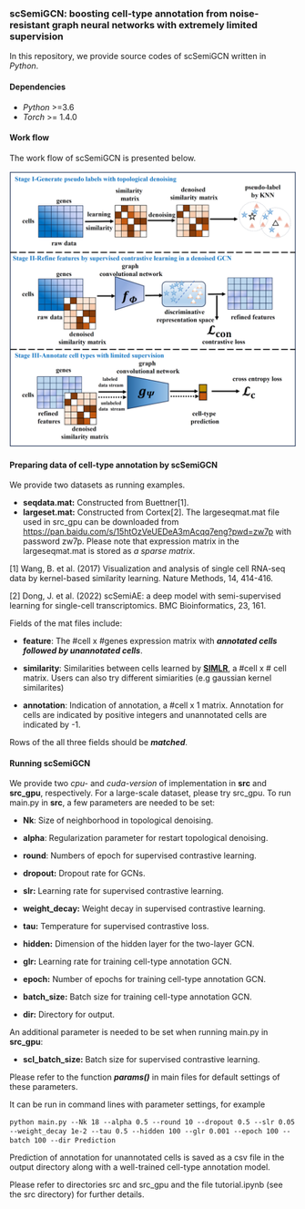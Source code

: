### scSemiGCN: boosting cell-type annotation from noise- resistant graph neural networks with extremely limited supervision

In this repository, we provide source codes of scSemiGCN written in *Python*.

#### Dependencies

* *Python* >=3.6
* *Torch* >= 1.4.0

#### Work flow

The work flow of scSemiGCN is presented below.

<img src="./img/workflow.png" style="zoom:50%;" />

#### Preparing data of cell-type annotation by scSemiGCN

We provide two datasets as running examples. 

* **seqdata.mat:** Constructed from Buettner[1].
* **largeset.mat:** Constructed from Cortex[2]. The largeseqmat.mat file used in src_gpu can be downloaded from https://pan.baidu.com/s/15htOzVeUEDeA3mAcqq7eng?pwd=zw7p with password zw7p. Please note that  expression matrix in the  largeseqmat.mat is stored as *a sparse matrix*.

[1] Wang, B. et al. (2017) Visualization and analysis of single cell RNA-seq data by kernel-based similarity learning. Nature Methods, 14, 414-416.

[2] Dong, J. et al. (2022) scSemiAE: a deep model with semi-supervised learning for single-cell transcriptomics. BMC Bioinformatics, 23, 161.

Fields of the mat files include:

* **feature**:  The #cell x #genes  expression matrix with ***annotated cells followed by unannotated cells***.

* **similarity**: Similarities between cells learned by **[SIMLR](https://github.com/BatzoglouLabSU/SIMLR)**,  a #cell x # cell matrix. Users can also try different simiarities (e.g gaussian kernel similarites)
* **annotation**: Indication of annotation, a #cell x 1 matrix.  Annotation for cells are indicated by positive integers and unannotated cells are indicated by -1.

Rows of the all three fields should be ***matched***.

#### Running scSemiGCN

We provide two *cpu-* and *cuda-version* of implementation in **src** and **src_gpu**, respectively. For a large-scale dataset, please try src_gpu. To run main.py in **src**, a few parameters are needed to be set:

* **Nk**: Size of neighborhood in topological denoising.
* **alpha**: Regularization parameter for restart topological denoising.

* **round**:  Numbers of epoch for supervised contrastive learning.
* **dropout:** Dropout rate for GCNs.
* **slr:** Learning rate for supervised contrastive learning.
* **weight_decay:** Weight decay in supervised contrastive learning.
* **tau:** Temperature for supervised contrastive loss.
* **hidden:** Dimension of the hidden layer for the two-layer GCN.
* **glr:** Learning rate for training cell-type annotation GCN.
* **epoch:** Number of epochs for training cell-type annotation GCN.
* **batch_size:** Batch size for training cell-type annotation GCN.
* **dir:** Directory for output.

An additional parameter is needed to be set when running main.py in **src_gpu**:

* **scl_batch_size:** Batch size for supervised contrastive learning.

Please refer to the function ***params()*** in main files for default settings of these parameters.

It can be run in command lines with parameter settings, for example

```
python main.py --Nk 18 --alpha 0.5 --round 10 --dropout 0.5 --slr 0.05 --weight_decay 1e-2 --tau 0.5 --hidden 100 --glr 0.001 --epoch 100 --batch 100 --dir Prediction
```

Prediction of annotation for unannotated cells is saved as a csv file in the output directory along with a well-trained cell-type annotation model.

Please refer to directories src and src_gpu and the file tutorial.ipynb (see the src directory) for further details.